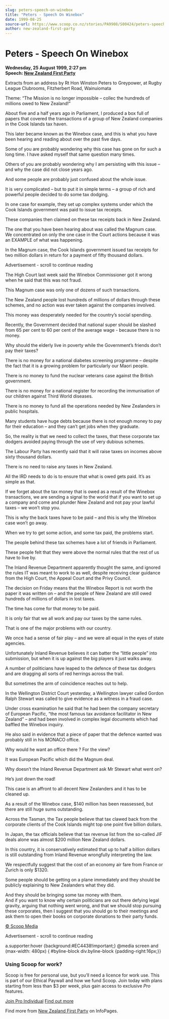 ```yaml
---
slug: peters-speech-on-winebox
title: "Peters - Speech On Winebox"
date: 1999-08-25
source-url: https://www.scoop.co.nz/stories/PA9908/S00424/peters-speech-on-winebox.htm
author: new-zealand-first-party
---
```

Peters - Speech On Winebox
==========================

**Wednesday, 25 August 1999, 2:27 pm**  
**Speech: [New Zealand First Party](https://info.scoop.co.nz/New_Zealand_First_Party)**

Extracts from an address by Rt Hon Winston Peters to Greypower, at Rugby League Clubrooms, Fitzherbert Road, Wainuiomata

Theme: “The Mission is no longer impossible – collec the hundreds of millions owed to New Zealand!”

About five and a half years ago in Parliament, I produced a box full of papers that covered the transactions of a group of New Zealand companies in the Cook Islands tax haven.

This later became known as the Winebox case, and this is what you have been hearing and reading about over the past five days.

Some of you are probably wondering why this case has gone on for such a long time. I have asked myself that same question many times.

Others of you are probably wondering why I am persisting with this issue – and why the case did not close years ago.

And some people are probably just confused about the whole issue.

It is very complicated – but to put it in simple terms – a group of rich and powerful people decided to do some tax dodging.

In one case for example, they set up complex systems under which the Cook Islands government was paid to issue tax receipts.

These companies then claimed on these tax receipts back in New Zealand.

The one that you have been hearing about was called the Magnum case. We concentrated on only the one case in the Court actions because it was an EXAMPLE of what was happening.

In the Magnum case, the Cook Islands government issued tax receipts for two million dollars in return for a payment of fifty thousand dollars.

Advertisement - scroll to continue reading





The High Court last week said the Winebox Commissioner got it wrong when he said that this was not fraud.

This Magnum case was only one of dozens of such transactions.

The New Zealand people lost hundreds of millions of dollars through these schemes, and no action was ever taken against the companies involved.

This money was desperately needed for the country’s social spending.

Recently, the Government decided that national super should be slashed from 65 per cent to 60 per cent of the average wage - because there is no money.

Why should the elderly live in poverty while the Government’s friends don’t pay their taxes?

There is no money for a national diabetes screening programme – despite the fact that it is a growing problem for particularly our Maori people.

There is no money to fund the nuclear veterans case against the British government.

There is no money for a national register for recording the immunisation of our children against Third World diseases.

There is no money to fund all the operations needed by New Zealanders in public hospitals.

Many students have huge debts because there is not enough money to pay for their education – and they can’t get jobs when they graduate.

So, the reality is that we need to collect the taxes, that these corporate tax dodgers avoided paying through the use of very dubious schemes.

The Labour Party has recently said that it will raise taxes on incomes above sixty thousand dollars.

There is no need to raise any taxes in New Zealand.

All the IRD needs to do is to ensure that what is owed gets paid. It’s as simple as that.

If we forget about the tax money that is owed as a result of the Winebox transactions, we are sending a signal to the world that if you want to set up a company and come and plunder New Zealand and not pay your lawful taxes – we won’t stop you.

This is why the back taxes have to be paid – and this is why the Winebox case won’t go away.

When we try to get some action, and some tax paid, the problems start.

The people behind these tax schemes have a lot of friends in Parliament.

These people felt that they were above the normal rules that the rest of us have to live by.

The Inland Revenue Department apparently thought the same, and ignored the rules IT was meant to work to as well, despite receiving clear guidance from the High Court, the Appeal Court and the Privy Council.

The decision on Friday means that the Winebox Report is not worth the paper it was written on – and the people of New Zealand are still owed hundreds of millions of dollars in lost taxes.

The time has come for that money to be paid.

It is only fair that we all work and pay our taxes by the same rules.

That is one of the major problems with our country.

We once had a sense of fair play – and we were all equal in the eyes of state agencies.

Unfortunately Inland Revenue believes it can batter the “little people” into submission, but when it is up against the big players it just walks away.

A number of politicians have leaped to the defence of these tax dodgers and are dragging all sorts of red herrings across the trail.

But sometimes the arm of coincidence reaches out to help.

In the Wellington District Court yesterday, a Wellington lawyer called Gordon Ralph Stewart was called to give evidence as a witness in a fraud case.

Under cross examination he said that he had been the company secretary of European Pacific, “the most famous tax avoidance facilitator in New Zealand” – and had been involved in complex legal documents which had baffled the Winebox inquiry.

He also said in evidence that a piece of paper that the defence wanted was probably still in his MONACO office.

Why would he want an office there ? For the view?

It was European Pacific which did the Magnum deal.

Why doesn’t the Inland Revenue Department ask Mr Stewart what went on?

He’s just down the road!

This case is an affront to all decent New Zealanders and it has to be cleaned up.

As a result of the Winebox case, $140 million has been reassessed, but there are still huge sums outstanding.

Across the Tasman, the Tax people believe that tax clawed back from the corporate clients of the Cook Islands might top one point five billion dollars.

In Japan, the tax officials believe that tax revenue list from the so-called JIF deals alone was almost $200 million New Zealand dollars.

In this country, it is conservatively estimated that up to half a billion dollars is still outstanding from Inland Revenue wrongfully interpreting the law.

We respectfully suggest that the cost of an economy air fare from France or Zurich is only $1320.

Some people should be getting on a plane immediately and they should be publicly explaining to New Zealanders what they did.

And they should be bringing some tax money with them.  
And if you want to know why certain politicians are out there defying legal gravity, arguing that nothing went wrong, and that we should stop pursuing these corporates, then I suggest that you should go to their meetings and ask them to open their books on corporate donations to their party funds.  

[© Scoop Media](http://www.scoop.co.nz/about/terms.html)  

Advertisement - scroll to continue reading



a.supporter:hover {background:#EC4438!important;} @media screen and (max-width: 480px) { #byline-block div.byline-block {padding-right:16px;}}

### Using Scoop for work?

Scoop is free for personal use, but you’ll need a licence for work use. This is part of our Ethical Paywall and how we fund Scoop. Join today with plans starting from less than $3 per week, plus gain access to exclusive _Pro_ features.  
  
[Join Pro Individual](https://pro.scoop.co.nz/Individual/?from=ProIn24) [Find out more](https://pro.scoop.co.nz/using-scoop-for-work/?from=ProIn24)

Find more from [New Zealand First Party](https://info.scoop.co.nz/New_Zealand_First_Party) on InfoPages.